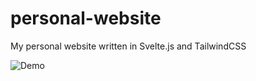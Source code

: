 # personal-website

My personal website written in Svelte.js and TailwindCSS

![Demo](https://ibb.co/v6MjxT38)
